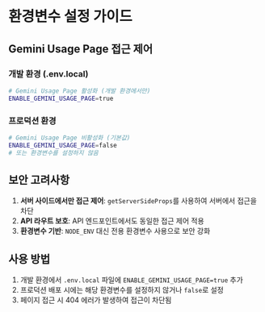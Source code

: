 # 환경변수 설정 가이드

## Gemini Usage Page 접근 제어

### 개발 환경 (.env.local)

```bash
# Gemini Usage Page 활성화 (개발 환경에서만)
ENABLE_GEMINI_USAGE_PAGE=true
```

### 프로덕션 환경

```bash
# Gemini Usage Page 비활성화 (기본값)
ENABLE_GEMINI_USAGE_PAGE=false
# 또는 환경변수를 설정하지 않음
```

## 보안 고려사항

1. **서버 사이드에서만 접근 제어**: `getServerSideProps`를 사용하여 서버에서 접근을 차단
2. **API 라우트 보호**: API 엔드포인트에서도 동일한 접근 제어 적용
3. **환경변수 기반**: `NODE_ENV` 대신 전용 환경변수 사용으로 보안 강화

## 사용 방법

1. 개발 환경에서 `.env.local` 파일에 `ENABLE_GEMINI_USAGE_PAGE=true` 추가
2. 프로덕션 배포 시에는 해당 환경변수를 설정하지 않거나 `false`로 설정
3. 페이지 접근 시 404 에러가 발생하여 접근이 차단됨
